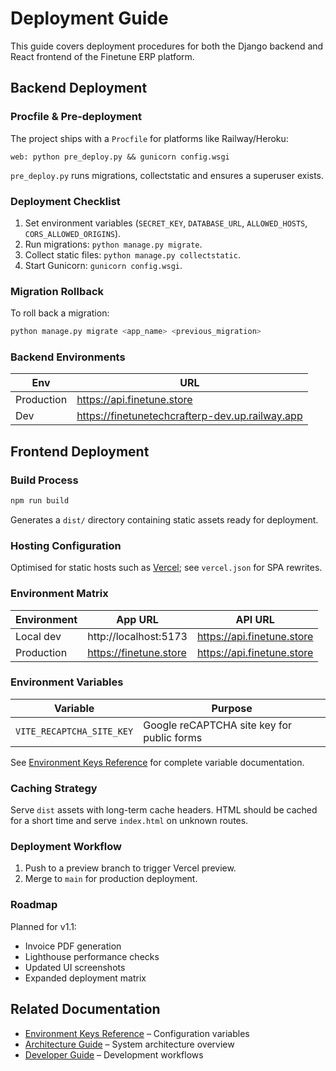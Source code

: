 # Deployment Guide

This guide covers deployment procedures for both the Django backend and React frontend of the Finetune ERP platform.

## Backend Deployment

### Procfile & Pre-deployment

The project ships with a `Procfile` for platforms like Railway/Heroku:
```
web: python pre_deploy.py && gunicorn config.wsgi
```

`pre_deploy.py` runs migrations, collectstatic and ensures a superuser exists.

### Deployment Checklist

1. Set environment variables (`SECRET_KEY`, `DATABASE_URL`, `ALLOWED_HOSTS`, `CORS_ALLOWED_ORIGINS`).
2. Run migrations: `python manage.py migrate`.
3. Collect static files: `python manage.py collectstatic`.
4. Start Gunicorn: `gunicorn config.wsgi`.

### Migration Rollback

To roll back a migration:
```bash
python manage.py migrate <app_name> <previous_migration>
```

### Backend Environments

| Env | URL |
|---|---|
| Production | https://api.finetune.store |
| Dev | https://finetunetechcrafterp-dev.up.railway.app |

## Frontend Deployment

### Build Process

```bash
npm run build
```

Generates a `dist/` directory containing static assets ready for deployment.

### Hosting Configuration

Optimised for static hosts such as [Vercel](https://vercel.com); see `vercel.json` for SPA rewrites.

### Environment Matrix

| Environment | App URL                | API URL                   |
| ----------- | ---------------------- | ------------------------- |
| Local dev   | http://localhost:5173  | https://api.finetune.store |
| Production  | https://finetune.store | https://api.finetune.store |

### Environment Variables

| Variable                  | Purpose                                    |
| ------------------------- | ------------------------------------------ |
| `VITE_RECAPTCHA_SITE_KEY` | Google reCAPTCHA site key for public forms |

See [Environment Keys Reference](reference/ENVIRONMENT_KEYS.md) for complete variable documentation.

### Caching Strategy

Serve `dist` assets with long-term cache headers. HTML should be cached for a short time and serve `index.html` on unknown routes.

### Deployment Workflow

1. Push to a preview branch to trigger Vercel preview.
2. Merge to `main` for production deployment.

### Roadmap

Planned for v1.1:

- Invoice PDF generation
- Lighthouse performance checks
- Updated UI screenshots
- Expanded deployment matrix

## Related Documentation

- [Environment Keys Reference](reference/ENVIRONMENT_KEYS.md) – Configuration variables
- [Architecture Guide](ARCHITECTURE.md) – System architecture overview
- [Developer Guide](DEVELOPER_GUIDE.md) – Development workflows

